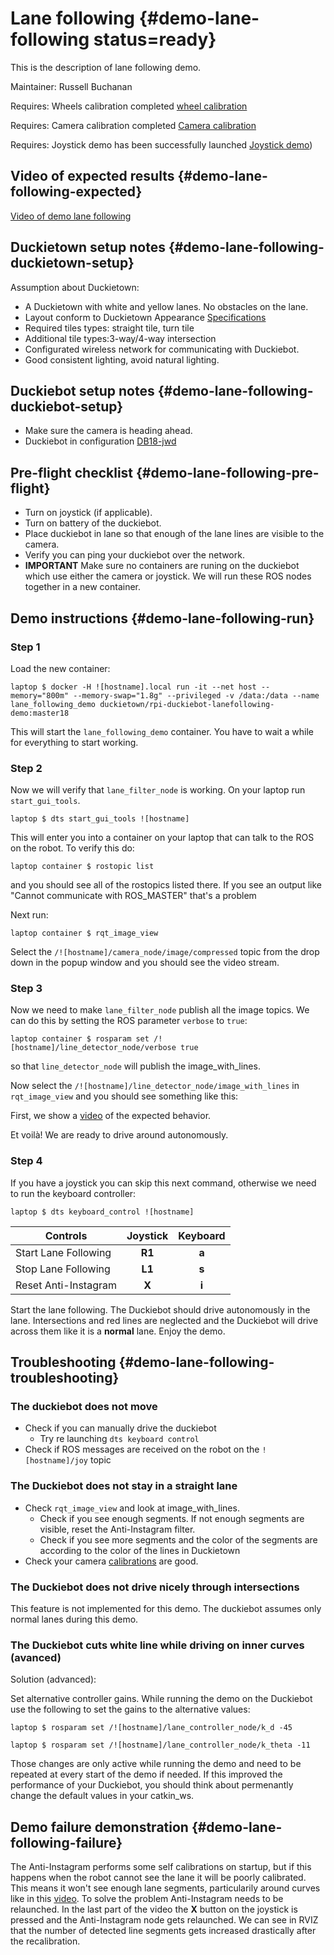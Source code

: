 # Lane following {#demo-lane-following status=ready}

This is the description of lane following demo.

Maintainer: Russell Buchanan

<div class='requirements' markdown="1">

Requires: Wheels calibration completed [wheel calibration](#wheel-calibration)

Requires: Camera calibration completed [Camera calibration](#camera-calib)

Requires: Joystick demo has been successfully launched [Joystick demo](#rc-control))

</div>

## Video of expected results {#demo-lane-following-expected}

[Video of demo lane following](https://drive.google.com/file/d/198iythQkovbQkzY3pPeTXWC8tTCRgDwB/view?usp=sharing)

## Duckietown setup notes {#demo-lane-following-duckietown-setup}

Assumption about Duckietown:

* A Duckietown with white and yellow lanes. No obstacles on the lane.
* Layout conform to Duckietown Appearance [Specifications](+opmanual_duckietown#duckietown-specs)
* Required tiles types: straight tile, turn tile
* Additional tile types:3-way/4-way intersection
* Configurated wireless network for communicating with Duckiebot.
* Good consistent lighting, avoid natural lighting.

## Duckiebot setup notes {#demo-lane-following-duckiebot-setup}

* Make sure the camera is heading ahead.
* Duckiebot in configuration [DB18-jwd](#duckiebot-configurations)


## Pre-flight checklist {#demo-lane-following-pre-flight}

* Turn on joystick (if applicable).
* Turn on battery of the duckiebot.
* Place duckiebot in lane so that enough of the lane lines are visible to the camera.
* Verify you can ping your duckiebot over the network.
* __IMPORTANT__ Make sure no containers are runing on the duckiebot which use either the camera or joystick. We will run these ROS nodes together in a new container.

## Demo instructions {#demo-lane-following-run}

### Step 1

Load the new container:

    laptop $ docker -H ![hostname].local run -it --net host --memory="800m" --memory-swap="1.8g" --privileged -v /data:/data --name lane_following_demo duckietown/rpi-duckiebot-lanefollowing-demo:master18

This will start the `lane_following_demo` container. You have to wait a while for everything to start working.

### Step 2

Now we will verify that `lane_filter_node` is working. On your laptop run `start_gui_tools`.

    laptop $ dts start_gui_tools ![hostname]
    
This will enter you into a container on your laptop that can talk to the ROS on the robot. To verify this do:

    laptop container $ rostopic list
    
and you should see all of the rostopics listed there. If you see an output like "Cannot communicate with ROS_MASTER" that's a problem

Next run:

    laptop container $ rqt_image_view

Select the `/![hostname]/camera_node/image/compressed` topic from the drop down in the popup window and you should see the video stream.

### Step 3

Now we need to make `lane_filter_node` publish all the image topics. 
We can do this by setting the ROS parameter `verbose` to `true`:

    laptop container $ rosparam set /![hostname]/line_detector_node/verbose true

so that `line_detector_node` will publish the image_with_lines.

Now select the `/![hostname]/line_detector_node/image_with_lines` in `rqt_image_view` and you should see something like this:

First, we show a [video](https://drive.google.com/open?id=1XDTNk8NgIlMEyC7R0vyqVm3TSj7Sowc8) of the expected behavior.

Et voilà! We are ready to drive around autonomously.


### Step 4

If you have a joystick you can skip this next command, otherwise we need to run the keyboard controller:

    laptop $ dts keyboard_control ![hostname]

|        Controls      | Joystick |  Keyboard |
|----------------------|:--------:|:---------:|
| Start Lane Following |  __R1__  |   __a__   |
| Stop Lane Following  |  __L1__  |   __s__   |
| Reset Anti-Instagram |  __X__   |   __i__   |


Start the lane following. The Duckiebot should drive autonomously in the lane. Intersections and red lines are neglected and the Duckiebot will drive across them like it is a __normal__ lane. Enjoy the demo.

## Troubleshooting {#demo-lane-following-troubleshooting}

### The duckiebot does not move

* Check if you can manually drive the duckiebot
  * Try re launching `dts keyboard control`
* Check if ROS messages are received on the robot on the `![hostname]/joy` topic

### The Duckiebot does not stay in a straight lane

* Check `rqt_image_view` and look at image_with_lines.
  * Check if you see enough segments. If not enough segments are visible, reset the Anti-Instagram filter.
  * Check if you see more segments and the color of the segments are according to the color of the lines in Duckietown
* Check your camera [calibrations](#camera-calib) are good.

### The Duckiebot does not drive nicely through intersections

This feature is not implemented for this demo. The duckiebot assumes only normal lanes during this demo.

### The Duckiebot cuts white line while driving on inner curves (avanced)

Solution (advanced):

Set alternative controller gains. While running the demo on the Duckiebot use the following to set the gains to the alternative values:

    laptop $ rosparam set /![hostname]/lane_controller_node/k_d -45

    laptop $ rosparam set /![hostname]/lane_controller_node/k_theta -11

Those changes are only active while running the demo and need to be repeated at every start of the demo if needed. If this improved the performance of your Duckiebot, you should think about permenantly change the default values in your catkin_ws.

## Demo failure demonstration {#demo-lane-following-failure}

The Anti-Instagram performs some self calibrations on startup, but if this happens when the robot cannot see the lane it will be poorly calibrated. This means it won't see enough lane segments, particularily around curves like in this [video](https://drive.google.com/open?id=1Hy6EjQ8QakfZliiSp_j2NV78_VpyPvCq).
To solve the problem Anti-Instagram needs to be relaunched. In the last part of the video the **X** button on the joystick is pressed and the Anti-Instagram node gets relaunched. We can see in RVIZ that the number of detected line segments gets increased drastically after the recalibration.
